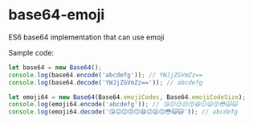 # base64-emoji
ES6 base64 implementation that can use emoji

Sample code:
```javascript
let base64 = new Base64();
console.log(base64.encode('abcdefg')); // YWJjZGVmZz==
console.log(base64.decode('YWJjZGVmZz==')); // abcdefg

let emoji64 = new Base64(Base64.emojiCodes, Base64.emojiCodeSize);
console.log(emoji64.encode('abcdefg')); // 😘😖😉😣😙😆😕😦😙😳🙀🙀
console.log(emoji64.decode('😘😖😉😣😙😆😕😦😙😳🙀🙀')); // abcdefg
```
